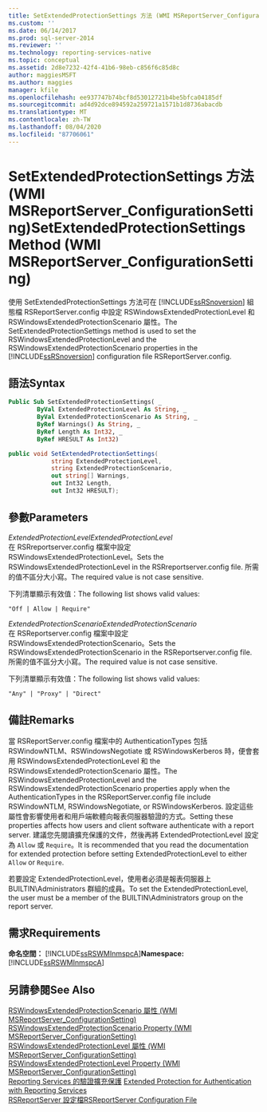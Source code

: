 ```yaml
---
title: SetExtendedProtectionSettings 方法 (WMI MSReportServer_ConfigurationSetting) | Microsoft Docs
ms.custom: ''
ms.date: 06/14/2017
ms.prod: sql-server-2014
ms.reviewer: ''
ms.technology: reporting-services-native
ms.topic: conceptual
ms.assetid: 2d8e7232-42f4-41b6-98eb-c856f6c85d8c
author: maggiesMSFT
ms.author: maggies
manager: kfile
ms.openlocfilehash: ee937747b74bcf8d53012721b4be5bfca04185df
ms.sourcegitcommit: ad4d92dce894592a259721a1571b1d8736abacdb
ms.translationtype: MT
ms.contentlocale: zh-TW
ms.lasthandoff: 08/04/2020
ms.locfileid: "87706061"
---
```

# <a name="setextendedprotectionsettings-method-wmi-msreportserver_configurationsetting"></a><span data-ttu-id="a0d13-102">SetExtendedProtectionSettings 方法 (WMI MSReportServer_ConfigurationSetting)</span><span class="sxs-lookup"><span data-stu-id="a0d13-102">SetExtendedProtectionSettings Method (WMI MSReportServer_ConfigurationSetting)</span></span>
  <span data-ttu-id="a0d13-103">使用 SetExtendedProtectionSettings 方法可在 [!INCLUDE[ssRSnoversion](../../includes/ssrsnoversion-md.md)] 組態檔 RSReportServer.config 中設定 RSWindowsExtendedProtectionLevel 和 RSWindowsExtendedProtectionScenario 屬性。</span><span class="sxs-lookup"><span data-stu-id="a0d13-103">The SetExtendedProtectionSettings method is used to set the RSWindowsExtendedProtectionLevel and the RSWindowsExtendedProtectionScenario properties in the [!INCLUDE[ssRSnoversion](../../includes/ssrsnoversion-md.md)] configuration file RSReportServer.config.</span></span>  
  
## <a name="syntax"></a><span data-ttu-id="a0d13-104">語法</span><span class="sxs-lookup"><span data-stu-id="a0d13-104">Syntax</span></span>  
  
```vb  
Public Sub SetExtendedProtectionSettings( _  
        ByVal ExtendedProtectionLevel As String, _  
        ByVal ExtendedProtectionScenario As String, _  
        ByRef Warnings() As String, _  
        ByRef Length As Int32, _  
        ByRef HRESULT As Int32)  
```  
  
```csharp  
public void SetExtendedProtectionSettings(  
            string ExtendedProtectionLevel,  
            string ExtendedProtectionScenario,  
            out string[] Warnings,  
            out Int32 Length,  
            out Int32 HRESULT);  
```  
  
## <a name="parameters"></a><span data-ttu-id="a0d13-105">參數</span><span class="sxs-lookup"><span data-stu-id="a0d13-105">Parameters</span></span>  
 <span data-ttu-id="a0d13-106">*ExtendedProtectionLevel*</span><span class="sxs-lookup"><span data-stu-id="a0d13-106">*ExtendedProtectionLevel*</span></span>  
 <span data-ttu-id="a0d13-107">在 RSRreportserver.config 檔案中設定 RSWindowsExtendedProtectionLevel。</span><span class="sxs-lookup"><span data-stu-id="a0d13-107">Sets the RSWindowsExtendedProtectionLevel in the RSRreportserver.config file.</span></span> <span data-ttu-id="a0d13-108">所需的值不區分大小寫。</span><span class="sxs-lookup"><span data-stu-id="a0d13-108">The required value is not case sensitive.</span></span>  
  
 <span data-ttu-id="a0d13-109">下列清單顯示有效值：</span><span class="sxs-lookup"><span data-stu-id="a0d13-109">The following list shows valid values:</span></span>  
  
 `"Off | Allow | Require"`  
  
 <span data-ttu-id="a0d13-110">*ExtendedProtectionScenario*</span><span class="sxs-lookup"><span data-stu-id="a0d13-110">*ExtendedProtectionScenario*</span></span>  
 <span data-ttu-id="a0d13-111">在 RSReportserver.config 檔案中設定 RSWindowsExtendedProtectionScenario。</span><span class="sxs-lookup"><span data-stu-id="a0d13-111">Sets the RSWindowsExtendedProtectionScenario in the RSReportserver.config file.</span></span> <span data-ttu-id="a0d13-112">所需的值不區分大小寫。</span><span class="sxs-lookup"><span data-stu-id="a0d13-112">The required value is not case sensitive.</span></span>  
  
 <span data-ttu-id="a0d13-113">下列清單顯示有效值：</span><span class="sxs-lookup"><span data-stu-id="a0d13-113">The following list shows valid values:</span></span>  
  
 `"Any" | "Proxy" | "Direct"`  
  
## <a name="remarks"></a><span data-ttu-id="a0d13-114">備註</span><span class="sxs-lookup"><span data-stu-id="a0d13-114">Remarks</span></span>  
 <span data-ttu-id="a0d13-115">當 RSReportServer.config 檔案中的 AuthenticationTypes 包括 RSWindowNTLM、RSWindowsNegotiate 或 RSWindowsKerberos 時，便會套用 RSWindowsExtendedProtectionLevel 和 the RSWindowsExtendedProtectionScenario 屬性。</span><span class="sxs-lookup"><span data-stu-id="a0d13-115">The RSWindowsExtendedProtectionLevel and the RSWindowsExtendedProtectionScenario properties apply when the AuthenticationTypes in the RSReportServer.config file include RSWindowNTLM, RSWindowsNegotiate, or RSWindowsKerberos.</span></span> <span data-ttu-id="a0d13-116">設定這些屬性會影響使用者和用戶端軟體向報表伺服器驗證的方式。</span><span class="sxs-lookup"><span data-stu-id="a0d13-116">Setting these properties affects how users and client software authenticate with a report server.</span></span> <span data-ttu-id="a0d13-117">建議您先閱讀擴充保護的文件，然後再將 ExtendedProtectionLevel 設定為 `Allow` 或 `Require`。</span><span class="sxs-lookup"><span data-stu-id="a0d13-117">It is recommended that you read the documentation for extended protection before setting ExtendedProtectionLevel to either `Allow` or `Require`.</span></span>  
  
 <span data-ttu-id="a0d13-118">若要設定 ExtendedProtectionLevel，使用者必須是報表伺服器上 BUILTIN\Administrators 群組的成員。</span><span class="sxs-lookup"><span data-stu-id="a0d13-118">To set the ExtendedProtectionLevel, the user must be a member of the BUILTIN\Administrators group on the report server.</span></span>  
  
## <a name="requirements"></a><span data-ttu-id="a0d13-119">需求</span><span class="sxs-lookup"><span data-stu-id="a0d13-119">Requirements</span></span>  
 <span data-ttu-id="a0d13-120">**命名空間：** [!INCLUDE[ssRSWMInmspcA](../../includes/ssrswminmspca-md.md)]</span><span class="sxs-lookup"><span data-stu-id="a0d13-120">**Namespace:** [!INCLUDE[ssRSWMInmspcA](../../includes/ssrswminmspca-md.md)]</span></span>  
  
## <a name="see-also"></a><span data-ttu-id="a0d13-121">另請參閱</span><span class="sxs-lookup"><span data-stu-id="a0d13-121">See Also</span></span>  
 <span data-ttu-id="a0d13-122">[RSWindowsExtendedProtectionScenario 屬性 &#40;WMI MSReportServer_ConfigurationSetting&#41;](rswindowsextendedprotectionscenario-property.md) </span><span class="sxs-lookup"><span data-stu-id="a0d13-122">[RSWindowsExtendedProtectionScenario Property &#40;WMI MSReportServer_ConfigurationSetting&#41;](rswindowsextendedprotectionscenario-property.md) </span></span>  
 <span data-ttu-id="a0d13-123">[RSWindowsExtendedProtectionLevel 屬性 &#40;WMI MSReportServer_ConfigurationSetting&#41;](rswindowsextendedprotectionlevel-property.md) </span><span class="sxs-lookup"><span data-stu-id="a0d13-123">[RSWindowsExtendedProtectionLevel Property &#40;WMI MSReportServer_ConfigurationSetting&#41;](rswindowsextendedprotectionlevel-property.md) </span></span>  
 <span data-ttu-id="a0d13-124">[Reporting Services 的驗證擴充保護](../security/extended-protection-for-authentication-with-reporting-services.md) </span><span class="sxs-lookup"><span data-stu-id="a0d13-124">[Extended Protection for Authentication with Reporting Services](../security/extended-protection-for-authentication-with-reporting-services.md) </span></span>  
 [<span data-ttu-id="a0d13-125">RSReportServer 設定檔</span><span class="sxs-lookup"><span data-stu-id="a0d13-125">RSReportServer Configuration File</span></span>](../report-server/rsreportserver-config-configuration-file.md)  
  
  
